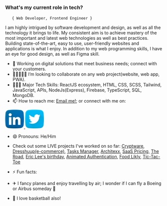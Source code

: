 ###   **What's my current role in tech?** </h2>
       { Web Developer, Frontend Engineer } 

I am highly intrigued by software development and design, as well as all the technology it brings to life.
My consistent aim is to achieve mastery of the most important and latest web technologies as well as best practices. Building state-of-the-art, easy to use, user-friendly websites and applications is what I enjoy.
In addition to my web programming skills, I have an eye for good design, as well as Figma skill.

- 🔭 Working on digital solutions that meet business needs; connect with your customers.
- 👩🏻‍🤝‍🧑🏾 I’m looking to collaborate on any web project(website, web app, PWA).
- 🤹🏾‍♀️ Major Tech Skills: ReactJS ecosystem, HTML, CSS, SCSS, Tailwind, JavaScript, APIs, NodeJs(Express), Firebase, TypeScript, SQL, MongoDB.
- 📫 How to reach me: [Email me!](mailto:chisombiri@gmail.com); or connect with me on: 

<p> 
       <a href="https://www.linkedin.com/in/chisombiri-nlewedim" >  <img  src="linkedin.png" width="60" />  </a> 
       <a href="https://twitter.com/chisombiri_n" >  <img  src="twitter.png" width="60" />  </a>  
</p>

- 😄 Pronouns: He/Him

- Check out some LIVE projects I've worked on so far: [Cryptware](https://cryptwaresystems.com/), [Dresshuup(e-commerce)](https://dresshuup.netlify.app/), [Tasks Manager](https://chisom-tasks-manager.netlify.app/), [Architexx](https://architexx.netlify.app/), [SaaS Pricing](https://courageous-klepon-e00fb5.netlify.app/), [The Road](https://chisombiri.github.io/The_Road/), [Eric Lee's birthday](https://timely-treacle-f54b3c.netlify.app/), [Animated Authentication](https://chisom-animated-login.netlify.app/), [Food Likly](https://chisombiri.github.io/food-likly/), [Tic-Tac-Toe](https://chisombiri-genius-crew.netlify.app/)

- ⚡ Fun facts: 
- ✈  I fancy planes and enjoy travelling by air; I wonder if I can fly a Boeing or Airbus someday 🤔
- 🏀 I love basketball also! 
